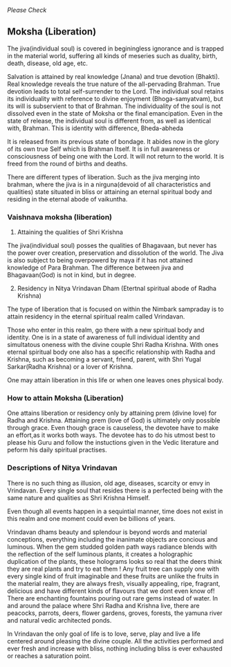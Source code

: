 *Please Check*

## Moksha (Liberation) 

The jiva(individual soul) is covered in beginingless ignorance and is trapped in the material world, suffering all kinds of meseries such as duality, birth, death, disease, old age, etc.

Salvation is attained by real knowledge (Jnana) and true devotion (Bhakti). Real knowledge reveals the true nature of the all-pervading Brahman. True devotion leads to total self-surrender to the Lord. The individual soul retains its individuality with reference to divine enjoyment (Bhoga-samyatvam), but its will is subservient to that of Brahman. The individuality of the soul is not dissolved even in the state of Moksha or the final emancipation. Even in the state of release, the individual soul is different from, as well as identical with, Brahman. This is identity with difference, Bheda-abheda

It is released from its previous state of bondage. It abides now in the glory of its own true Self which is Brahman Itself. It is in full awareness or consciousness of being one with the Lord. It will not return to the world. It is freed from the round of births and deaths.

There are different types of liberation. Such as the jiva merging into brahman, where the jiva is in a nirguna(devoid of all characteristics and qualities) state situated in bliss or attaining an eternal spiritual body and residing in the eternal abode of vaikuntha.

### Vaishnava moksha (liberation)

1. Attaining the qualities of Shri Krishna

 The jiva(individual soul) posses the qualities of Bhagavaan, but never has the power over creation, preservation and dissolution of the world. The Jiva is also subject to being overpowerd by maya if it has not attained knowledge of Para Brahman. The difference between jiva and Bhagavaan(God) is not in kind, but in degree.

2. Residency in Nitya Vrindavan Dham (Etertnal spiritual abode of Radha Krishna)

The type of liberation that is focused on within the Nimbark sampraday is to attain residency in the eternal spiritual realm called Vrindavan. 

Those who enter in this realm, go there with a new spiritual body and identity. One is in a state of awareness of full individual identity and simultatous oneness with the divine couple Shri Radha Krishna. With ones eternal spiritual body one also has a specific relationship with Radha and Krishna, such as becoming a servant, friend, parent, with Shri Yugal Sarkar(Radha Krishna) or a lover of Krishna.

One may attain liberation in this life or when one leaves ones physical body.

### How to attain Moksha (Liberation)

One attains liberation or residency only by attaining prem (divine love) for Radha and Krishna. Attaining prem (love of God) is ultimately only possible through grace. Even though grace is causeless, the devotee have to make an effort,as it works both ways. The devotee has to do his utmost best to please his Guru and follow the instuctions given in the Vedic literature and peform his daily spiritual practises. 


### Descriptions of Nitya Vrindavan

There is no such thing as illusion, old age, diseases, scarcity or envy in Vrindavan. Every single soul that resides there is a perfected being with the same nature and qualities as Shri Krishna Himself.

Even though all events happen in a sequintial manner, time does not exist in this realm and one moment could even be billions of years. 

Vrindavan dhams beauty and splendour is beyond words and material conceptions, everything including the inanimate objects are concious and luminous. When the gem studded golden path ways radiance blends with the reflection of the self luminous plants, it creates a holographic duplication of the plants, these holograms looks so real that the deers think they are real plants and try to eat them ! Any fruit tree can supply one with every single kind of fruit imaginable and these fruits are unlike the fruits in the material realm, they are always fresh, visually appealing, ripe, fragrant, delicious and have different kinds of flavours that we dont even know of! There are enchanting fountains pouring out rare gems instead of water. In and around the palace where Shri Radha and Krishna live, there are peacocks, parrots, deers, flower gardens, groves, forests, the yamuna river and natural vedic architected ponds.

In Vrindavan the only goal of life is to love, serve, play and live a life centered around pleasing the divine couple. All the activities performed and ever fresh and increase with bliss, nothing including bliss is ever exhausted or reaches a saturation point.
